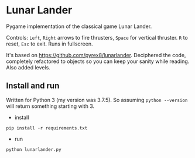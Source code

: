 # Lunar Lander

Pygame implementation of the classical game Lunar Lander.

Controls: `Left`, `Right` arrows to fire thrusters, `Space` for vertical thruster. `R` to reset, `Esc` to exit.
Runs in fullscreen.

It's based on https://github.com/pyrex8/lunarlander. Deciphered the code, completely refactored to objects so you can keep your sanity while reading. Also added levels.

## Install and run

Written for Python 3 (my version was 3.7.5). So assuming `python --version` will return something starting with 3.

- install

`pip install -r requirements.txt`

- run

`python lunarlander.py`
